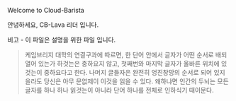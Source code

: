 Welcome to Cloud-Barista

안녕하세요, CB-Lava 리더 입니다.

비고 - 이 파일은 설명을 위한 파일 입니다.

> 케임브리지 대학의 연결구과에 따르면, 한 단어 안에서 글자가 어떤 순서로 배되열어
있는가 하것는은 중하요지 않고, 첫째번와 마지막 글자가 올바른 위치에 있것는이
중하요다고 한다. 나머지 글들자은 완전히 엉진창망의 순서로 되어 있지을라도
당신은 아무 문없제이 이것을 읽을 수 있다. 왜하냐면 인간의 두뇌는 모든 글자를
하나 하나 읽것는이 아니라 단어 하나를 전체로 인하식기 때이문다.
